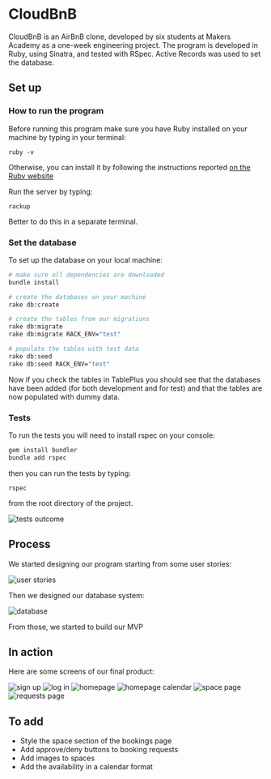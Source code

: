 # CloudBnB

CloudBnB is an AirBnB clone, developed by six students at Makers Academy as a one-week engineering project.
The program is developed in Ruby, using Sinatra, and tested with RSpec. Active Records was used to set the database.

## Set up
### How to run the program

Before running this program make sure you have Ruby installed on your machine by typing in your terminal:

`ruby -v`

Otherwise, you can install it by following the instructions reported [on the Ruby website](https://www.ruby-lang.org/en/documentation/installation/)

Run the server by typing:

`rackup` 

Better to do this in a separate terminal.

### Set the database

To set up the database on your local machine:

```bash
# make sure all dependencies are downloaded
bundle install

# create the databases on your machine
rake db:create

# create the tables from our migrations
rake db:migrate
rake db:migrate RACK_ENV="test"

# populate the tables with test data
rake db:seed
rake db:seed RACK_ENV="test"
```

Now if you check the tables in TablePlus you should see that the databases have been added (for both development and for test) and that the tables are now populated with dummy data.

### Tests
To run the tests you will need to install rspec on your console:

```Bash
gem install bundler
bundle add rspec
```

then you can run the tests by typing:

`rspec`

from the root directory of the project.

![tests outcome](images/tests.png)

## Process 

We started designing our program starting from some user stories:

![user stories](images/user-stories.png)

Then we designed our database system:

![database](images/database.jpg)

From those, we started to build our MVP

## In action

Here are some screens of our final product:

![sign up](images/sign-up.png)
![log in](images/log-in.png)
![homepage](images/homepage.png)
![homepage calendar](images/homepage-calendar.png)
![space page](images/space.png)
![requests page](images/requests.png)

## To add 

- Style the space section of the bookings page
- Add approve/deny buttons to booking requests
- Add images to spaces
- Add the availability in a calendar format

<!-- ## How to use

To access the database from the controller (app.rb) we can access any table as we would any object in ruby.

For example to retrieve all users as an array of objects:

```ruby
# we use the single form of the table name, which is plural (users)
users = User.all

puts users[0].id # => 1
puts users[0].username # =>'alex95'
puts users[0].firstname # => 'alex'
```

Or to return a single entry by its id:

```ruby
user = User.find(1) # will return the user with id 1
puts user.id # => 1
```

And to add to a table:

```ruby
User.create(
  username: 'alex95',
  firstname: 'Alex',
  lastname: 'Shabib',
  password: 'password',
  email: 'alex@gmail.com'
) # will just add the entry to the database

# ALTERNATIVELY

user = User.new(
  username: 'alex95',
  firstname: 'Alex',
  lastname: 'Shabib',
  password: 'password',
  email: 'alex@gmail.com'
)
# we create a new user and then save it to the database
user.save ? '/' : "Failed to add user!"
# if successful we will redirect, otherwise return a fail message
```

[This documentation](https://guides.rubyonrails.org/active_record_basics.html) is helpful and clear and goes over all the basic methods that we might need. -->
